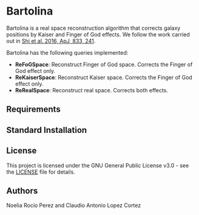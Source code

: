# Bartolina

Bartolina is a real space reconstruction algorithm that corrects galaxy positions by Kaiser and Finger of God effects. 
We follow the work carried out in [Shi et al. 2016, ApJ, 833, 241](https://iopscience.iop.org/article/10.3847/1538-4357/833/2/241/pdf).

Bartolina has the following queries implemented:
* **ReFoGSpace**: Reconstruct Finger of God space. Corrects the Finger of God effect only.
* **ReKaiserSpace**: Reconstruct Kaiser space. Corrects the Finger of God effect only.
* **ReRealSpace**: Reconstruct real space. Corrects both effects.

## Requirements

## Standard Installation

## License

This project is licensed under the GNU General Public License v3.0 - see the [LICENSE](https://github.com/exiliadadelsur/Bartolina/blob/master/LICENSE) file for details.

## Authors

Noelia Rocío Perez and Claudio Antonio Lopez Cortez





